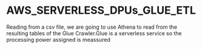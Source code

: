 # AWS_SERVERLESS_DPUs_GLUE_ETL
Reading from a csv file, we are going to use Athena to read from the resulting tables of the Glue Crawler.Glue is a serverless service so the processing power assigned is meassured
